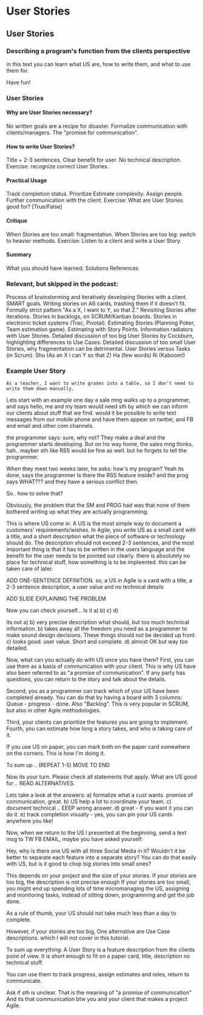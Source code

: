 # User Stories

## User Stories

### Describing a program's function from the clients perspective

in this text you can learn what US are, how to write them, and what to use them for.

Have fun!


### User Stories

#### Why are User Stories necessary?
No written goals are a recipe for disaster.
Formalize communication with clients/managers.
The "promise for communication".

#### How to write User Stories?
Title + 2-3 sentences.
Clear benefit for user.
No technical description.
Exercise: recognize correct User Stories.

#### Practical Usage
Track completion status.
Prioritize
Estimate complexity.
Assign people.
Further communication with the client.
Exercise: What are User Stories good for? [True/False]

#### Critique
When Stories are too small: fragmentation.
When Stories are too big: switch to heavier methods.
Exercise: Listen to a client and write a User Story.

#### Summary
What you should have learned.
Solutions
References


### Relevant, but skipped in the podcast:
Process of brainstorming and iteratively developing Stories with a client.
SMART goals.
Writing stories on A6 cards, trashing them if it doesn't fit.
Formally strict pattern "As a X, I want to Y, so that Z."
Revisiting Stories after iterations.
Stories in backlogs, on SCRUM/Kanban boards.
Stories in electronic ticket systems (Trac, Pivotal).
Estimating Stories (Planning Poker, Team estimation game).
Estimating with Story Points.
Information radiators with User Stories.
Detailed discussion of too big User Stories by Cockburn, highlighting differences to Use Cases.
Detailed discussion of too small User Stories, why fragmentation can be detrimental.
User Stories versus Tasks (in Scrum).
Shu (As an X i can Y so that Z)
Ha (few words)
Ri (Kaboom!)



### Example User Story


    As a teacher, I want to write grades into a table, so I don't need to write them down manually.

Lets start with an example
one day a sale mng walks up to a programmer, and says
hello, me and my team would need sth by which we can inform our clients about stuff that we find.
would it be possible to write text messages from our mobile phone and have them appear on twitter, and FB and email and other com channels.

the programmer says: sure, why not?
They make a deal and the programmer starts developing.
But on his way home, the sales mng thinks, hah.. mayber sth like RSS would be fine as well. but he forgets to tell the programmer.

When they meet two weeks later, he asks: how's my program?
Yeah its done, says the programmer
Is there the RSS feature inside?
and the prog says WHAT???
and they have a serious conflict then.

So.. how to solve that?

Obviously, the problem that the SM and PROG had was that none of them bothered writing up what they are actually programming.

This is where US come in.
A US is the most simple way to document a customers' requirements/wishes.
In Agile, you write US as a small card with a title, and a short description what the piece of software or technology should do.
The description should not exceed 2-3 sentences, and the most important thing is that it has to be written in the users language and the benefit for the user needs to be pointed out clearly.
there is absolutely no place for technical stuff, how something is to be impleented.
this can be taken care of later.

ADD ONE-SENTENCE DEFINITION.
so, a US in Agile is a card with a title, a 2-3 sentence description, a user value and no technical details

ADD SLIDE EXPLAINING THE PROBLEM

Now you can check yourself...
Is it a) <content> b) <content> c) <content> d) <content>

Its not a)
b) very precise description what should, but too much technical information. b) takes away all the freedom you need as a programmer to make sound design decisions. These things should not be decided up front.
c) looks good. user value. Short and complete.
d) almost OK but way too detailed.

Now, what can you actually do with US once you have them?
First, you can use them as a basis of communication with your client.
This is why US have also been referred to as "a promise of communication".
If any party has questions, you can return to the story and talk about the details.

Second, you as a programmer can track which of your US have been completed already.
You can do that by having a board with 3 columns: Queue - progress - done.
Also "Backlog".
This is very popular in SCRUM, but also in other Agile methodologies.

Third, your clients can prioritize the features you are going to implement.
Fourth, you can estimate how long a story takes, and who is taking care of it.

If you use US on paper, you can mark both on the paper card somewhere on the corners. This is how I'm doing it.

To sum up .. (REPEAT 1-5) MOVE TO END

Now its your turn. Please check all statements that apply.
What are US good for .. READ ALTERNATIVES.

Lets take a look at the answers:
a) formalize what a cust wants. promise of communication, great.
b) US help a lot to coordinate your team.
c) document technical .. EEEP wrong answer.
d) great - if you want it you can do it.
e) track completion visually - yes, you can pin your US cards anywhere you like!

Now, when we return to the US I presented at the beginning, send a text msg to TW FB EMAIL, maybe you have asked yourself:

Hey, why is there one US with all three Social Media in it? Wouldn't it be better to separate each feature into a separate story?
You can do that easily with US, but is it good to chop big stories into small ones?

This depends on your project and the size of your stories.
If your stories are too big, the description is not precise enough
If your stories are too small, you might end up spending lots of time micromanaging the US, assigning and monitoring tasks, instead of sitting down, programming and get the job done.

As a rule of thumb, your US should not take much less than a day to complete.

However, if your stories are too big, One alternative are Use Case descriptions. which I will not cover in this tutorial.

To sum up everything: A User Story is a feature description from the clients point of view.
It is short enough to fit on a paper card, title, description no technical stuff.

You can use them to track progress, assign estimates and roles, return to communicate.

Ask if sth is unclear.
That is the meaning of "a promise of communication"
And its that communication btw you and your client that makes a project Agile.

